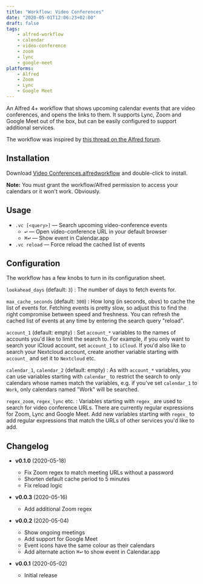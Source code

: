 ```yaml
---
title: "Workflow: Video Conferences"
date: "2020-05-01T12:06:23+02:00"
draft: false
tags:
    - alfred-workflow
    - calendar
    - video-conference
    - zoom
    - lync
    - google-meet
platforms:
    - Alfred
    - Zoom
    - Lync
    - Google Meet
---
```


An Alfred 4+ workflow that shows upcoming calendar events that are video conferences, and opens the links to them. It supports Lync, Zoom and Google Meet out of the box, but can be easily configured to support additional services.

<!--more-->

The workflow was inspired by [this thread on the Alfred forum][thread].


## Installation ##

Download [Video Conferences.alfredworkflow](Video%20Conferences.alfredworkflow) and double-click to install.

**Note:** You must grant the workflow/Alfred permission to access your calendars or it won't work. Obviously.


## Usage ##

- `.vc [<query>]` — Search upcoming video-conference events
    - <kbd>↩</kbd> — Open video-conference URL in your default browser
    - <kbd>⌘↩</kbd> — Show event in Calendar.app
- `.vc reload` — Force reload the cached list of events


## Configuration ##

The workflow has a few knobs to turn in its configuration sheet.

`lookahead_days` (default: `3`)
: The number of days to fetch events for.

`max_cache_seconds` (default: `300`)
: How long (in seconds, obvs) to cache the list of events for. Fetching events is pretty slow, so adjust this to find the right compromise between speed and freshness. You can refresh the cached list of events at any time by entering the search query "reload".

`account_1` (default: empty)
: Set `account_*` variables to the names of accounts you'd like to limit the search to. For example, if you only want to search your iCloud account, set `account_1` to `iCloud`. If you'd also like to search your Nextcloud account, create another variable starting with `account_` and set it to `Nextcloud` etc.

`calendar_1`, `calendar_2` (default: empty)
: As with `account_*` variables, you can use variables starting with `calendar_` to restrict the search to only calendars whose names match the variables, e.g. if you've set `calendar_1` to `Work`, only calendars named "Work" will be searched.

`regex_zoom`, `regex_lync` etc.
: Variables starting with `regex_` are used to search for video conference URLs. There are currently regular expressions for Zoom, Lync and Google Meet. Add new variables starting with `regex_` to add regular expressions that match the URLs of other services you'd like to add.


## Changelog ##

- **v0.1.0** (2020-05-18)

    - Fix Zoom regex to match meeting URLs without a password
    - Shorten default cache period to 5 minutes
    - Fix reload logic

- **v0.0.3** (2020-05-16)

    - Add additional Zoom regex

- **v0.0.2** (2020-05-04)

    - Show ongoing meetings
    - Add support for Google Meet
    - Event icons have the same colour as their calendars
    - Add alternate action <kbd>⌘↩</kbd> to show event in Calendar.app

- **v0.0.1** (2020-05-02)

    - Initial release


[aw]: https://www.deanishe.net/alfred-workflow/
[magic]: https://www.deanishe.net/alfred-workflow/guide/magic-arguments.html
[thread]: https://www.alfredforum.com/topic/12894-workflow-to-get-next-meeting-locationurl-and-open-it/
